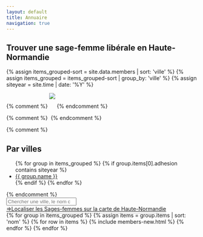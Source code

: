 ```yaml
---
layout: default
title: Annuaire
navigation: true
---
```


<div class="members" id="users">
  <h2>Trouver une sage-femme libérale en Haute-Normandie</h2>

  {% assign items_grouped-sort = site.data.members | sort: 'ville' %}
  {% assign items_grouped = items_grouped-sort | group_by: 'ville' %}
  {% assign siteyear = site.time | date: '%Y' %}
  
  {% comment %}
  <img src="//maps.googleapis.com/maps/api/staticmap?center=duclair,fr&zoom=8&size=600x300&scale=2&sensor=false&visual_refresh=true&style=feature:poi|visibility:off&style=feature:all|saturation:-30|lightness:17|gamma:1&style=feature:road|lightness:0|saturation:0|hue:0xffffff|gamma:0&style=feature:road.highway|element:geometry|lightness:50|saturation:0|hue:0xffffff{% for group in items_grouped %}&markers=color:pink|size:tiny|label:S|{{ group.name }},fr{% endfor %}" style="margin-bottom: 1.5rem;" />
  {% endcomment %}

  {% comment %}
    <img src="//maps.googleapis.com/maps/api/staticmap?{% for location in page.locations %}{% if forloop.first %}center={{location}}&markers=color:blue%7C{{location}}{% else %}&markers=color:blue%7C{{location}}{% endif %}{% endfor %}&zoom={% if page.zoom %}{{page.zoom}}{% else %}13{% endif %}&size=300x200&scale=2&sensor=false&visual_refresh=true" alt="">
  {% endcomment %}

  {% comment %}
  <nav class="nav-activity">
  <h2>Par villes</h2> 
  <ul>
  {% for group in items_grouped %}
  {% if group.items[0].adhesion contains siteyear %}
    <li><a href="#id-{{ group.name | slugify }}">{{ group.name }}</a></li>
  {% endif %}
  {% endfor %}
  </ul> 
  </nav>
  {% endcomment %}
  <div class="search">
    <input type="search" placeholder="Chercher une ville, le nom d‘une Sage-femme ou une activité" required="">
  </div>
  <div class="map-link">  
    <a href="{{ site.baseurl }}/carte.html" data-no-instant style="padding-bottom:0.2rem;border-bottom: 1px solid #ccc;">=>Localiser les Sages-femmes sur la carte de Haute-Normandie</a>
  </div>
  <div class="members-list list" itemtype="http://schema.org/ItemList http://schema.org/Midwifery">
  {% for group in items_grouped %}
  {% assign items = group.items | sort: 'nom' %}
  {% for row in items %}
  {% include members-new.html %}
  {% endfor %}
  {% endfor %} 
  </div>

</div>
<script src="{{ site.baseurl }}/assets/js/holmes.js" data-no-instant></script>
<script data-no-instant>
    // holmes setup
    var h = new holmes({
      input: '.search input',
      find: '.members-list .members-list__box',
      placeholder: '<h3>Aucun résultat pour votre recherche</h3>',
      class: {
        visible: 'visible',
        hidden: 'hidden'
      }
    });
</script>

